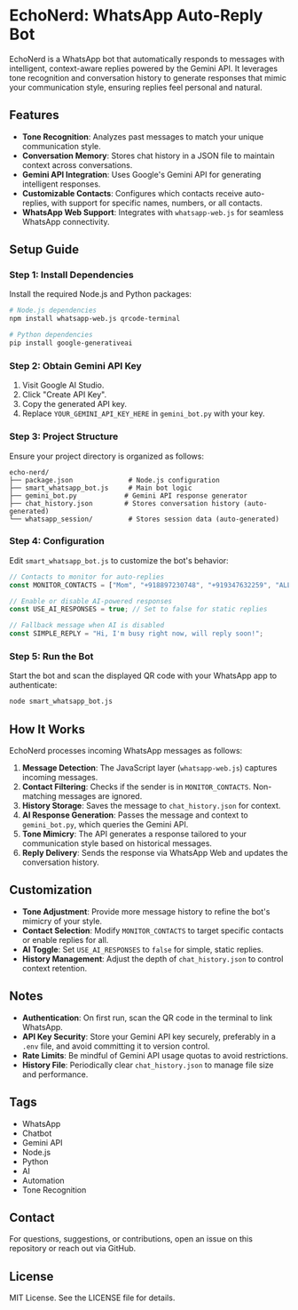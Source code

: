 # EchoNerd: WhatsApp Auto-Reply Bot

EchoNerd is a WhatsApp bot that automatically responds to messages with intelligent, context-aware replies powered by the Gemini API. It leverages tone recognition and conversation history to generate responses that mimic your communication style, ensuring replies feel personal and natural.

## Features

- **Tone Recognition**: Analyzes past messages to match your unique communication style.
- **Conversation Memory**: Stores chat history in a JSON file to maintain context across conversations.
- **Gemini API Integration**: Uses Google's Gemini API for generating intelligent responses.
- **Customizable Contacts**: Configures which contacts receive auto-replies, with support for specific names, numbers, or all contacts.
- **WhatsApp Web Support**: Integrates with `whatsapp-web.js` for seamless WhatsApp connectivity.

## Setup Guide

### Step 1: Install Dependencies

Install the required Node.js and Python packages:

```bash
# Node.js dependencies
npm install whatsapp-web.js qrcode-terminal

# Python dependencies
pip install google-generativeai
```

### Step 2: Obtain Gemini API Key

1. Visit Google AI Studio.
2. Click "Create API Key".
3. Copy the generated API key.
4. Replace `YOUR_GEMINI_API_KEY_HERE` in `gemini_bot.py` with your key.

### Step 3: Project Structure

Ensure your project directory is organized as follows:

```
echo-nerd/
├── package.json              # Node.js configuration
├── smart_whatsapp_bot.js     # Main bot logic
├── gemini_bot.py            # Gemini API response generator
├── chat_history.json        # Stores conversation history (auto-generated)
└── whatsapp_session/         # Stores session data (auto-generated)
```

### Step 4: Configuration

Edit `smart_whatsapp_bot.js` to customize the bot's behavior:

```javascript
// Contacts to monitor for auto-replies
const MONITOR_CONTACTS = ["Mom", "+918897230748", "+919347632259", "ALL"];

// Enable or disable AI-powered responses
const USE_AI_RESPONSES = true; // Set to false for static replies

// Fallback message when AI is disabled
const SIMPLE_REPLY = "Hi, I'm busy right now, will reply soon!";
```

### Step 5: Run the Bot

Start the bot and scan the displayed QR code with your WhatsApp app to authenticate:

```bash
node smart_whatsapp_bot.js
```

## How It Works

EchoNerd processes incoming WhatsApp messages as follows:

1. **Message Detection**: The JavaScript layer (`whatsapp-web.js`) captures incoming messages.
2. **Contact Filtering**: Checks if the sender is in `MONITOR_CONTACTS`. Non-matching messages are ignored.
3. **History Storage**: Saves the message to `chat_history.json` for context.
4. **AI Response Generation**: Passes the message and context to `gemini_bot.py`, which queries the Gemini API.
5. **Tone Mimicry**: The API generates a response tailored to your communication style based on historical messages.
6. **Reply Delivery**: Sends the response via WhatsApp Web and updates the conversation history.

## Customization

- **Tone Adjustment**: Provide more message history to refine the bot's mimicry of your style.
- **Contact Selection**: Modify `MONITOR_CONTACTS` to target specific contacts or enable replies for all.
- **AI Toggle**: Set `USE_AI_RESPONSES` to `false` for simple, static replies.
- **History Management**: Adjust the depth of `chat_history.json` to control context retention.

## Notes

- **Authentication**: On first run, scan the QR code in the terminal to link WhatsApp.
- **API Key Security**: Store your Gemini API key securely, preferably in a `.env` file, and avoid committing it to version control.
- **Rate Limits**: Be mindful of Gemini API usage quotas to avoid restrictions.
- **History File**: Periodically clear `chat_history.json` to manage file size and performance.

## Tags

- WhatsApp
- Chatbot
- Gemini API
- Node.js
- Python
- AI
- Automation
- Tone Recognition

## Contact

For questions, suggestions, or contributions, open an issue on this repository or reach out via GitHub.

## License

MIT License. See the LICENSE file for details.
